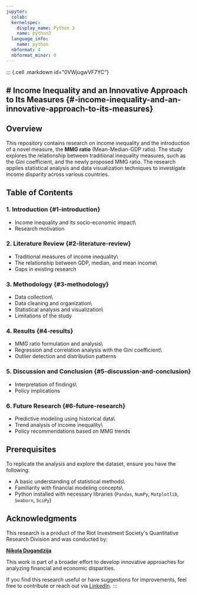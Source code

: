 ```yaml
---
jupyter:
  colab:
  kernelspec:
    display_name: Python 3
    name: python3
  language_info:
    name: python
  nbformat: 4
  nbformat_minor: 0
---
```


::: {.cell .markdown id="0VWjugwVF7YC"}
## \# **Income Inequality and an Innovative Approach to Its Measures** {#-income-inequality-and-an-innovative-approach-to-its-measures}

## **Overview**

This repository contains research on income inequality and the
introduction of a novel measure, the **MMG ratio** (Mean-Median-GDP
ratio). The study explores the relationship between traditional
inequality measures, such as the Gini coefficient, and the newly
proposed MMG ratio. The research applies statistical analysis and data
visualization techniques to investigate income disparity across various
countries.

## **Table of Contents**

### 1. Introduction {#1-introduction}

-   Income inequality and its socio-economic impact\
-   Research motivation

### 2. Literature Review {#2-literature-review}

-   Traditional measures of income inequality\
-   The relationship between GDP, median, and mean income\
-   Gaps in existing research

### 3. Methodology {#3-methodology}

-   Data collection\
-   Data cleaning and organization\
-   Statistical analysis and visualization\
-   Limitations of the study

### 4. Results {#4-results}

-   MMG ratio formulation and analysis\
-   Regression and correlation analysis with the Gini coefficient\
-   Outlier detection and distribution patterns

### 5. Discussion and Conclusion {#5-discussion-and-conclusion}

-   Interpretation of findings\
-   Policy implications

### 6. Future Research {#6-future-research}

-   Predictive modeling using historical data\
-   Trend analysis of income inequality\
-   Policy recommendations based on MMG trends

## **Prerequisites**

To replicate the analysis and explore the dataset, ensure you have the
following:

-   A basic understanding of statistical methods\
-   Familiarity with financial modeling concepts\
-   Python installed with necessary libraries (`Pandas`, `NumPy`,
    `Matplotlib`, `Seaborn`, `SciPy`)

## **Acknowledgments**

This research is a product of the Riot Investment Society\'s
Quantitative Research Division and was conducted by:

[**Nikola
Dugandzija**](https://www.linkedin.com/in/nikola-dugand%C5%BEija-234060224/)

This work is part of a broader effort to develop innovative approaches
for analyzing financial and economic disparities.

If you find this research useful or have suggestions for improvements,
feel free to contribute or reach out via
[LinkedIn](https://www.linkedin.com/company/riot-investment-society/posts/?feedView=all).
:::
